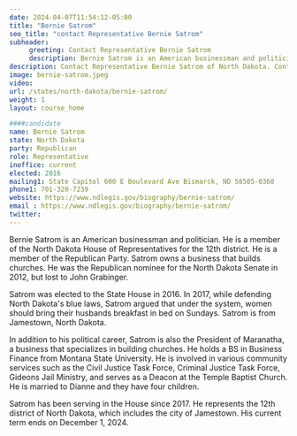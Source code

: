 ```yaml
---
date: 2024-04-07T11:54:12-05:00
title: "Bernie Satrom"
seo_title: "contact Representative Bernie Satrom"
subheader:
     greeting: Contact Representative Bernie Satrom
     description: Bernie Satrom is an American businessman and politician. He is a member of the North Dakota House of Representatives for the 12th district. He is a member of the Republican Party.
description: Contact Representative Bernie Satrom of North Dakota. Contact information for Bernie Satrom includes email address, phone number, and mailing address.
image: bernie-satrom.jpeg
video:
url: /states/north-dakota/bernie-satrom/
weight: 1
layout: course_home

####candidate
name: Bernie Satrom
state: North Dakota
party: Republican
role: Representative
inoffice: current
elected: 2016
mailing1: State Capitol 600 E Boulevard Ave Bismarck, ND 58505-0360
phone1: 701-320-7239
website: https://www.ndlegis.gov/biography/bernie-satrom/
email : https://www.ndlegis.gov/biography/bernie-satrom/
twitter: 
---
```

Bernie Satrom is an American businessman and politician. He is a member of the North Dakota House of Representatives for the 12th district. He is a member of the Republican Party. Satrom owns a business that builds churches. He was the Republican nominee for the North Dakota Senate in 2012, but lost to John Grabinger.

Satrom was elected to the State House in 2016. In 2017, while defending North Dakota's blue laws, Satrom argued that under the system, women should bring their husbands breakfast in bed on Sundays. Satrom is from Jamestown, North Dakota.

In addition to his political career, Satrom is also the President of Maranatha, a business that specializes in building churches. He holds a BS in Business Finance from Montana State University. He is involved in various community services such as the Civil Justice Task Force, Criminal Justice Task Force, Gideons Jail Ministry, and serves as a Deacon at the Temple Baptist Church. He is married to Dianne and they have four children.

Satrom has been serving in the House since 2017. He represents the 12th district of North Dakota, which includes the city of Jamestown. His current term ends on December 1, 2024.


